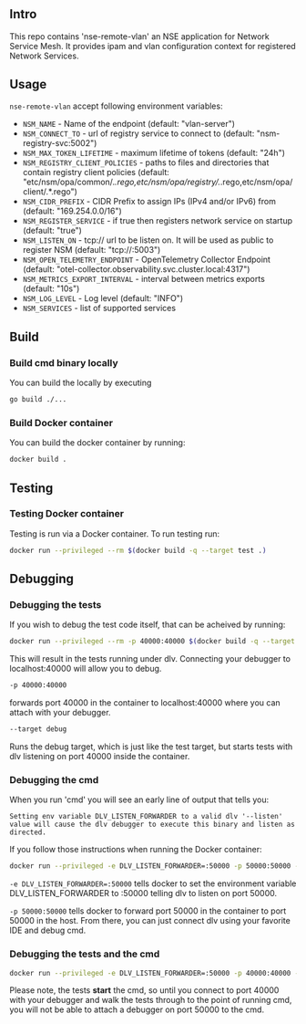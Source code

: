 #

## Intro

This repo contains 'nse-remote-vlan' an NSE application for Network Service Mesh. It provides ipam and vlan configuration context for registered Network Services.

## Usage

`nse-remote-vlan` accept following environment variables:

* `NSM_NAME`                     - Name of the endpoint (default: "vlan-server")
* `NSM_CONNECT_TO`               - url of registry service to connect to (default: "nsm-registry-svc:5002")
* `NSM_MAX_TOKEN_LIFETIME`       - maximum lifetime of tokens (default: "24h")
* `NSM_REGISTRY_CLIENT_POLICIES` - paths to files and directories that contain registry client policies (default: "etc/nsm/opa/common/.*.rego,etc/nsm/opa/registry/.*.rego,etc/nsm/opa/client/.*.rego")
* `NSM_CIDR_PREFIX`              - CIDR Prefix to assign IPs (IPv4 and/or IPv6) from (default: "169.254.0.0/16")
* `NSM_REGISTER_SERVICE`         - if true then registers network service on startup (default: "true")
* `NSM_LISTEN_ON`                - tcp:// url to be listen on. It will be used as public to register NSM (default: "tcp://:5003")
* `NSM_OPEN_TELEMETRY_ENDPOINT`  - OpenTelemetry Collector Endpoint (default: "otel-collector.observability.svc.cluster.local:4317")
* `NSM_METRICS_EXPORT_INTERVAL`  - interval between metrics exports (default: "10s")
* `NSM_LOG_LEVEL`                - Log level (default: "INFO")
* `NSM_SERVICES`                 - list of supported services

## Build

### Build cmd binary locally

You can build the locally by executing

```bash
go build ./...
```

### Build Docker container

You can build the docker container by running:

```bash
docker build .
```

## Testing

### Testing Docker container

Testing is run via a Docker container.  To run testing run:

```bash
docker run --privileged --rm $(docker build -q --target test .)
```

## Debugging

### Debugging the tests

If you wish to debug the test code itself, that can be acheived by running:

```bash
docker run --privileged --rm -p 40000:40000 $(docker build -q --target debug .)
```

This will result in the tests running under dlv.  Connecting your debugger to localhost:40000 will allow you to debug.

```bash
-p 40000:40000
```

forwards port 40000 in the container to localhost:40000 where you can attach with your debugger.

```bash
--target debug
```

Runs the debug target, which is just like the test target, but starts tests with dlv listening on port 40000 inside the container.

### Debugging the cmd

When you run 'cmd' you will see an early line of output that tells you:

```Setting env variable DLV_LISTEN_FORWARDER to a valid dlv '--listen' value will cause the dlv debugger to execute this binary and listen as directed.```

If you follow those instructions when running the Docker container:

```bash
docker run --privileged -e DLV_LISTEN_FORWARDER=:50000 -p 50000:50000 --rm $(docker build -q --target test .)
```

```-e DLV_LISTEN_FORWARDER=:50000``` tells docker to set the environment variable DLV_LISTEN_FORWARDER to :50000 telling
dlv to listen on port 50000.

```-p 50000:50000``` tells docker to forward port 50000 in the container to port 50000 in the host.  From there, you can
just connect dlv using your favorite IDE and debug cmd.

### Debugging the tests and the cmd

```bash
docker run --privileged -e DLV_LISTEN_FORWARDER=:50000 -p 40000:40000 -p 50000:50000 --rm $(docker build -q --target debug .)
```

Please note, the tests **start** the cmd, so until you connect to port 40000 with your debugger and walk the tests
through to the point of running cmd, you will not be able to attach a debugger on port 50000 to the cmd.
